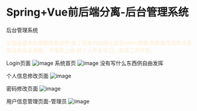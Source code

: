 # Spring+Vue前后端分离-后台管理系统
<p>后台管理系统</p>

<div style="color: blanchedalmond;">
  实现最基本的增删改查操作 做了简单的权限认证与token管理
但数据传送格式等等没有安全措施，不推荐上线
供个人开发学习，支持二次开发。
</div>


Login页面
![image](https://github.com/Pollsp/SpringVue/assets/136817652/950fee9e-6e02-46bc-b08b-8743695fd151)
系统首页
![image](https://github.com/Pollsp/SpringVue/assets/136817652/cda8963b-ae55-4315-b4f2-79b5e8a80f48)
没有写什么东西供自由发挥

个人信息修改页面
![image](https://github.com/Pollsp/SpringVue/assets/136817652/d059478b-29e2-403b-9483-67ad28ea2d9d)

密码修改页面
![image](https://github.com/Pollsp/SpringVue/assets/136817652/dd84a121-e398-4511-89d7-f5d501bcf9b8)

用户信息管理页面-管理员
![image](https://github.com/Pollsp/SpringVue/assets/136817652/4e6f108f-2ff8-4d5e-9fb0-a8c34757d863)
